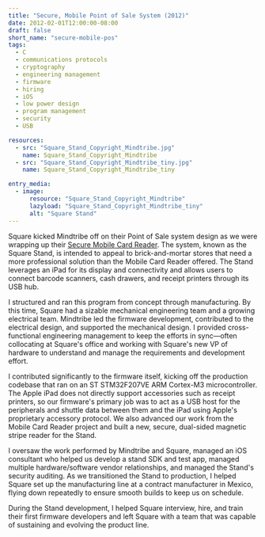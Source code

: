 ```yaml
---
title: "Secure, Mobile Point of Sale System (2012)"
date: 2012-02-01T12:00:00-08:00
draft: false
short_name: "secure-mobile-pos"
tags:
  - C
  - communications protocols
  - cryptography
  - engineering management
  - firmware
  - hiring
  - iOS
  - low power design
  - program management
  - security
  - USB

resources:
  - src: "Square_Stand_Copyright_Mindtribe.jpg"
    name: Square_Stand_Copyright_Mindtribe
  - src: "Square_Stand_Copyright_Mindtribe_tiny.jpg"
    name: Square_Stand_Copyright_Mindtribe_tiny

entry_media:
  - image:
      resource: "Square_Stand_Copyright_Mindtribe"
      lazyload: "Square_Stand_Copyright_Mindtribe_tiny"
      alt: "Square Stand"
---
```

Square kicked Mindtribe off on their Point of Sale system design as we were wrapping up their [Secure Mobile Card Reader](#secure-mobile-card-reader). The system, known as the Square Stand, is intended to appeal to brick-and-mortar stores that need a more professional solution than the Mobile Card Reader offered. The Stand leverages an iPad for its display and connectivity and allows users to connect barcode scanners, cash drawers, and receipt printers through its USB hub.

I structured and ran this program from concept through manufacturing. By this time, Square had a sizable mechanical engineering team and a growing electrical team. Mindtribe led the firmware development, contributed to the electrical design, and supported the mechanical design. I provided cross-functional engineering management to keep the efforts in sync&mdash;often collocating at Square's office and working with Square's new VP of hardware to understand and manage the requirements and development effort.

I contributed significantly to the firmware itself, kicking off the production codebase that ran on an ST STM32F207VE ARM Cortex-M3 microcontroller. The Apple iPad does not directly support accessories such as receipt printers, so our firmware's primary job was to act as a USB host for the peripherals and shuttle data between them and the iPad using Apple's proprietary accessory protocol. We also advanced our work from the Mobile Card Reader project and built a new, secure, dual-sided magnetic stripe reader for the Stand.

I oversaw the work performed by Mindtribe and Square, managed an iOS consultant who helped us develop a stand SDK and test app, managed multiple hardware/software vendor relationships, and managed the Stand's security auditing. As we transitioned the Stand to production, I helped Square set up the manufacturing line at a contract manufacturer in Mexico, flying down repeatedly to ensure smooth builds to keep us on schedule.

During the Stand development, I helped Square interview, hire, and train their first firmware developers and left Square with a team that was capable of sustaining and evolving the product line.
